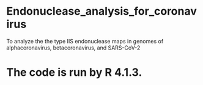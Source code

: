 # Endonuclease_analysis_for_coronavirus
To analyze the the type IIS endonuclease maps in genomes of alphacoronavirus, betacoronavirus, and SARS-CoV-2
# The code is run by R 4.1.3.

